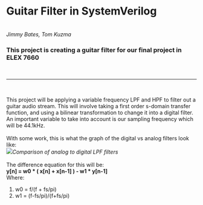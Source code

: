 <h1> Guitar Filter in SystemVerilog </h1>
<br>
<i> Jimmy Bates, Tom Kuzma</i>
<br><h3> This project is creating a guitar filter for our final project in ELEX 7660 </h3><br><hr /><br>

This project will be applying a variable frequency LPF and HPF to filter out a guitar audio stream. This will involve taking a first order s-domain transfer function, and using a bilinear transformation to change it into a digital filter. An important variable to take into account is our sampling frequency which will be 44.1kHz.<br><br>
With some work, this is what the graph of the digital vs analog filters look like:<br>
<img src="https://i.imgur.com/uqeMbO5.jpg"><i>Comparison of analog to digital LPF filters</i>
<br><br>The difference equation for this will be:
<br><b>y[n] = w0 * ( x[n] + x[n-1] ) - w1 * y[n-1] </b><br>Where:<ol><li>w0 = f/(f + fs/pi)</li><li>w1 = (f-fs/pi)/(f+fs/pi)</li></ol>
